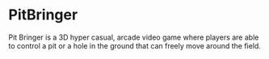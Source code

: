 # PitBringer
Pit Bringer is a 3D hyper casual, arcade video game where players are able to control a pit or a hole in the ground that can freely move around the field. 
